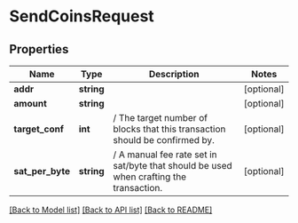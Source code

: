 # SendCoinsRequest

## Properties
Name | Type | Description | Notes
------------ | ------------- | ------------- | -------------
**addr** | **string** |  | [optional] 
**amount** | **string** |  | [optional] 
**target_conf** | **int** | / The target number of blocks that this transaction should be confirmed by. | [optional] 
**sat_per_byte** | **string** | / A manual fee rate set in sat/byte that should be used when crafting the transaction. | [optional] 

[[Back to Model list]](../README.md#documentation-for-models) [[Back to API list]](../README.md#documentation-for-api-endpoints) [[Back to README]](../README.md)


